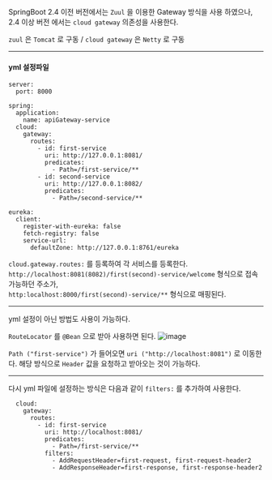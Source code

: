 SpringBoot 2.4 이전 버전에서는 `Zuul` 을 이용한 Gateway 방식을 사용 하였으나,  
2.4 이상 버전 에서는 `cloud gateway` 의존성을 사용한다.

`zuul` 은 `Tomcat` 로 구동 / 
`cloud gateway` 은 `Netty` 로 구동

---
#### yml 설정파일
```
server:
  port: 8000

spring:
  application:
    name: apiGateway-service
  cloud:
    gateway:
      routes:
        - id: first-service
          uri: http://127.0.0.1:8081/
          predicates:
            - Path=/first-service/**
        - id: second-service
          uri: http://127.0.0.1:8082/
          predicates:
            - Path=/second-service/**

eureka:
  client:
    register-with-eureka: false
    fetch-registry: false
    service-url:
      defaultZone: http://127.0.0.1:8761/eureka
```

`cloud.gateway.routes:` 를 등록하여 각 서비스를 등록한다.  
`http://localhost:8081(8082)/first(second)-service/welcome` 형식으로 접속 가능하던 주소가,  
`http:localhost:8000/first(second)-service/**` 형식으로 매핑된다.

---

yml 설정이 아닌 방법도 사용이 가능하다.

`RouteLocator` 를 `@Bean` 으로 받아 사용하면 된다.
![image](https://user-images.githubusercontent.com/79305451/194903355-13db58c1-60d4-4379-af0b-a9d175da9c53.png)

`Path ("first-service")` 가 들어오면 `uri ("http://localhost:8081")` 로 이동한다.
해당 방식으로 `Header` 값을 요청하고 받아오는 것이 가능하다.

---

다시 yml 파일에 설정하는 방식은 다음과 같이 `filters:` 를 추가하여 사용한다.

```
  cloud:
    gateway:
      routes:
        - id: first-service
          uri: http://localhost:8081/
          predicates:
            - Path=/first-service/**
          filters:
            - AddRequestHeader=first-request, first-request-header2
            - AddResponseHeader=first-response, first-response-header2
```
